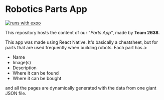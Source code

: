 # Robotics Parts App

[![runs with expo](https://img.shields.io/badge/Runs%20with%20Expo-000.svg?style=flat-square&logo=EXPO&labelColor=f3f3f3&logoColor=000)](https://expo.io/)

This repository hosts the content of our "*Parts App*", made by **Team 2638**.

This app was made using React Native. It's basically a cheatsheet, but for parts that are used frequently when building robots.
Each part has a:

* Name
* Image(s)
* Description
* Where it can be found
* Where it can be bought

and all the pages are dynamically generated with the data from one giant JSON file.
